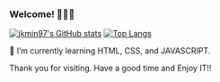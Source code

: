 ### Welcome! 👋😸😸
[![jkmin97's GitHub stats](https://github-readme-stats.vercel.app/api?username=jkmin97&theme=jolly&show_icons=true)](https://github.com/jkmin97/github-readme-stats)
[![Top Langs](https://github-readme-stats.vercel.app/api/top-langs/?username=jkmin97)](https://github.com/jkmin97/github-readme-stats)

🌱 I’m currently learning HTML, CSS, and JAVASCRIPT.

Thank you for visiting. Have a good time and Enjoy IT!!

<!--
**jkmin97/jkmin97** is a ✨ _special_ ✨ repository because its `README.md` (this file) appears on your GitHub profile.

Here are some ideas to get you started:

- 🔭 I’m currently working on ...
- 🌱 I’m currently learning ...
- 👯 I’m looking to collaborate on ...
- 🤔 I’m looking for help with ...
- 💬 Ask me about ...
- 📫 How to reach me: ...
- 😄 Pronouns: ...
- ⚡ Fun fact: ...
-->
